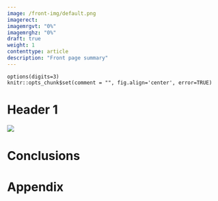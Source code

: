 ```yaml
---
image: /front-img/default.png
imagerect:
imagemrgvt: "0%"
imagemrghz: "0%"
draft: true
weight: 1
contenttype: article
description: "Front page summary"
---
```


```{r echo=FALSE}
options(digits=3)
knitr::opts_chunk$set(comment = "", fig.align='center', error=TRUE)
```

# Header 1

<!-- this needs to become a shortcode -->
<img
  id='front-img' src='/front-img/default.png'
  class='post-inset-image'
/>

# Conclusions

<!-- this needs to become a shortcode -->
<!-- this is populated by JS in feedback.html partial -->
<div id='feedback-cont'></div>

# Appendix
